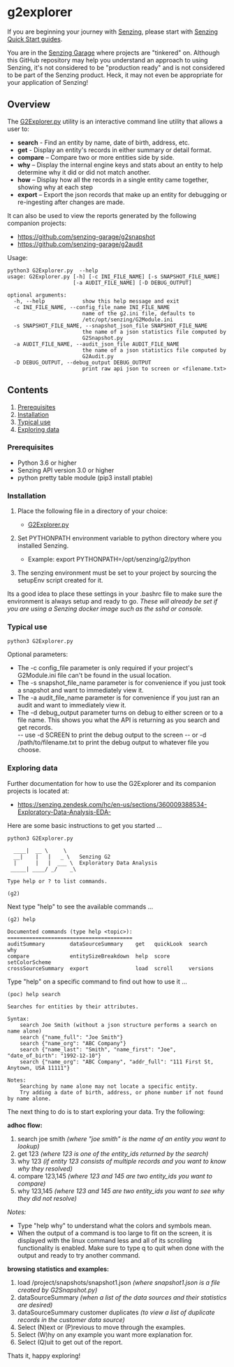 # g2explorer

If you are beginning your journey with [Senzing],
please start with [Senzing Quick Start guides].

You are in the [Senzing Garage] where projects are "tinkered" on.
Although this GitHub repository may help you understand an approach to using Senzing,
it's not considered to be "production ready" and is not considered to be part of the Senzing product.
Heck, it may not even be appropriate for your application of Senzing!

## Overview

The [G2Explorer.py] utility is an interactive command line utility that allows a user to:

- **search** - Find an entity by name, date of birth, address, etc.
- **get** - Display an entity's records in either summary or detail format.
- **compare** – Compare two or more entities side by side.
- **why** – Display the internal engine keys and stats about an entity to help determine why it did or did not match another.
- **how** – Display how all the records in a single entity came together, showing why at each step
- **export** – Export the json records that make up an entity for debugging or re-ingesting after changes are made.

It can also be used to view the reports generated by the following companion projects:

- https://github.com/senzing-garage/g2snapshot
- https://github.com/senzing-garage/g2audit

Usage:

```console
python3 G2Explorer.py  --help
usage: G2Explorer.py [-h] [-c INI_FILE_NAME] [-s SNAPSHOT_FILE_NAME]
                     [-a AUDIT_FILE_NAME] [-D DEBUG_OUTPUT]

optional arguments:
  -h, --help            show this help message and exit
  -c INI_FILE_NAME, --config_file_name INI_FILE_NAME
                        name of the g2.ini file, defaults to
                        /etc/opt/senzing/G2Module.ini
  -s SNAPSHOT_FILE_NAME, --snapshot_json_file SNAPSHOT_FILE_NAME
                        the name of a json statistics file computed by
                        G2Snapshot.py
  -a AUDIT_FILE_NAME, --audit_json_file AUDIT_FILE_NAME
                        the name of a json statistics file computed by
                        G2Audit.py
  -D DEBUG_OUTPUT, --debug_output DEBUG_OUTPUT
                        print raw api json to screen or <filename.txt>
```

## Contents

1. [Prerequisites]
2. [Installation]
3. [Typical use]
4. [Exploring data]

### Prerequisites

- Python 3.6 or higher
- Senzing API version 3.0 or higher
- python pretty table module (pip3 install ptable)

### Installation

1. Place the following file in a directory of your choice:

   - [G2Explorer.py]

2. Set PYTHONPATH environment variable to python directory where you installed Senzing.

   - Example: export PYTHONPATH=/opt/senzing/g2/python

3. The senzing environment must be set to your project by sourcing the setupEnv script created for it.

Its a good idea to place these settings in your .bashrc file to make sure the environment is always setup and ready to go.
_These will already be set if you are using a Senzing docker image such as the sshd or console._

### Typical use

```console
python3 G2Explorer.py
```

Optional parameters:

- The -c config_file parameter is only required if your project's G2Module.ini file can't be found in the usual location.
- The -s snapshot_file_name parameter is for convenience if you just took a snapshot and want to immediately view it.
- The -a audit_file_name parameter is for convenience if you just ran an audit and want to immediately view it.
- The -d debug_output parameter turns on debug to either screen or to a file name. This shows you what the API is returning
  as you search and get records.  
  -- use -d SCREEN to print the debug output to the screen
  -- or -d /path/to/filename.txt to print the debug output to whatever file you choose.

### Exploring data

Further documentation for how to use the G2Explorer and its companion projects is located at:

- https://senzing.zendesk.com/hc/en-us/sections/360009388534-Exploratory-Data-Analysis-EDA-

Here are some basic instructions to get you started ...

```console
python3 G2Explorer.py

  ____|  __ \     \
  __|    |   |   _ \   Senzing G2
  |      |   |  ___ \  Exploratory Data Analysis
 _____| ____/ _/    _\

Type help or ? to list commands.

(g2)
```

Next type "help" to see the available commands ...

```console
(g2) help

Documented commands (type help <topic>):
========================================
auditSummary        dataSourceSummary    get   quickLook  search          why
compare             entitySizeBreakdown  help  score      setColorScheme
crossSourceSummary  export               load  scroll     versions
```

Type "help" on a specific command to find out how to use it ...

```console
(poc) help search

Searches for entities by their attributes.

Syntax:
    search Joe Smith (without a json structure performs a search on name alone)
    search {"name_full": "Joe Smith"}
    search {"name_org": "ABC Company"}
    search {"name_last": "Smith", "name_first": "Joe", "date_of_birth": "1992-12-10"}
    search {"name_org": "ABC Company", "addr_full": "111 First St, Anytown, USA 11111"}

Notes:
    Searching by name alone may not locate a specific entity.
    Try adding a date of birth, address, or phone number if not found by name alone.
```

The next thing to do is to start exploring your data. Try the following:

**adhoc flow:**

1. search joe smith _(where "joe smith" is the name of an entity you want to lookup)_
2. get 123 _(where 123 is one of the entity_ids returned by the search)_
3. why 123 _(if entity 123 consists of multiple records and you want to know why they resolved)_
4. compare 123,145 _(where 123 and 145 are two entity_ids you want to compare)_
5. why 123,145 _(where 123 and 145 are two entity_ids you want to see why they did not resolve)_

_Notes:_

- Type "help why" to understand what the colors and symbols mean.
- When the output of a command is too large to fit on the screen, it is displayed with the linux command less and all of its
  scrolling functionality is enabled. Make sure to type q to quit when done with the output and ready to try another command.

**browsing statistics and examples:**

1. load /project/snapshots/snapshot1.json _(where snapshot1.json is a file created by G2Snapshot.py)_
2. dataSourceSummary _(when a list of the data sources and their statistics are desired)_
3. dataSourceSummary customer duplicates _(to view a list of duplicate records in the customer data source)_
4. Select (N)ext or (P)revious to move through the examples.
5. Select (W)hy on any example you want more explanation for.
6. Select (Q)uit to get out of the report.

Thats it, happy exploring!

[Exploring data]: #Exploring-data
[G2Explorer.py]: G2Explorer.py
[Installation]: #Installation
[Prerequisites]: #Prerequisites
[Senzing Garage]: https://github.com/senzing-garage
[Senzing Quick Start guides]: https://docs.senzing.com/quickstart/
[Senzing]: https://senzing.com/
[Typical use]: #Typical-use
